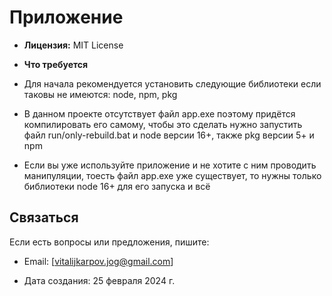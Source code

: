 # Приложение

- **Лицензия:** MIT License

- **Что требуется**
  
- Для начала рекомендуется установить следующие библиотеки если таковы не имеются: node, npm, pkg

- В данном проекте отсутствует файл app.exe поэтому придётся компилировать его самому, чтобы это сделать нужно запустить файл run/only-rebuild.bat и node версии 16+, также pkg версии 5+ и npm
  
- Если вы уже используйте приложение и не хотите с ним проводить манипуляции, тоесть файл app.exe уже существует, то нужны только библиотеки node 16+ для его запуска и всё
  
## Связаться

Если есть вопросы или предложения, пишите:

- Email: [vitalijkarpov.jog@gmail.com]

- Дата создания: 25 февраля 2024 г.
